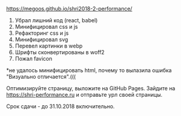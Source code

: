 https://megoos.github.io/shri2018-2-performance/

1. Убрал лишний код (react, babel)
2. Минифицировал css и js
3. Рефакторинг css и js
4. Минифицировал svg
5. Перевел картинки в webp
6. Шрифты сконвертированы в woff2
7. Пожал favicon

*не удалось минифицировать html, почему то вылазила ошибка "Визуально отличается".(((

Оптимизируйте страницу, выложите на GitHub Pages. Зайдите на https://shri-performance.ru и отправьте урл своей страницы.

Срок сдачи - до 31.10.2018 включительно.
